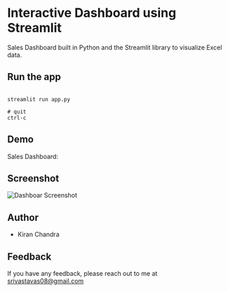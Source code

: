 
# Interactive Dashboard using Streamlit

Sales Dashboard built in Python and the Streamlit library to visualize Excel data.

## Run the app
```CMD/Terminal

streamlit run app.py

# quit
ctrl-c
```

## Demo
Sales Dashboard: 

## Screenshot

![Dashboar Screenshot]()


## Author

- Kiran Chandra


## Feedback

If you have any feedback, please reach out to me at srivastavas08@gmail.com


